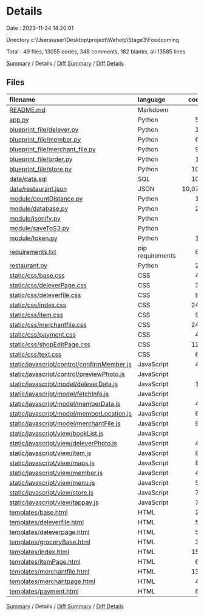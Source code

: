 # Details

Date : 2023-11-24 14:20:01

Directory c:\\Users\\user\\Desktop\\project\\Wehelp\\Stage3\\Foodcoming

Total : 49 files,  13055 codes, 348 comments, 182 blanks, all 13585 lines

[Summary](results.md) / Details / [Diff Summary](diff.md) / [Diff Details](diff-details.md)

## Files
| filename | language | code | comment | blank | total |
| :--- | :--- | ---: | ---: | ---: | ---: |
| [README.md](/README.md) | Markdown | 7 | 0 | 4 | 11 |
| [app.py](/app.py) | Python | 52 | 2 | 10 | 64 |
| [blueprint_file/delever.py](/blueprint_file/delever.py) | Python | 15 | 0 | 2 | 17 |
| [blueprint_file/member.py](/blueprint_file/member.py) | Python | 61 | 0 | 4 | 65 |
| [blueprint_file/merchant_file.py](/blueprint_file/merchant_file.py) | Python | 94 | 0 | 3 | 97 |
| [blueprint_file/order.py](/blueprint_file/order.py) | Python | 10 | 0 | 2 | 12 |
| [blueprint_file/store.py](/blueprint_file/store.py) | Python | 102 | 2 | 7 | 111 |
| [data/data.sql](/data/data.sql) | SQL | 103 | 30 | 20 | 153 |
| [data/restaurant.json](/data/restaurant.json) | JSON | 10,075 | 0 | 0 | 10,075 |
| [module/countDistance.py](/module/countDistance.py) | Python | 13 | 5 | 7 | 25 |
| [module/database.py](/module/database.py) | Python | 25 | 10 | 3 | 38 |
| [module/jsonify.py](/module/jsonify.py) | Python | 5 | 0 | 1 | 6 |
| [module/saveToS3.py](/module/saveToS3.py) | Python | 9 | 0 | 3 | 12 |
| [module/token.py](/module/token.py) | Python | 11 | 0 | 2 | 13 |
| [requirements.txt](/requirements.txt) | pip requirements | 69 | 0 | 0 | 69 |
| [restaurant.py](/restaurant.py) | Python | 28 | 128 | 12 | 168 |
| [static/css/base.css](/static/css/base.css) | CSS | 47 | 0 | 1 | 48 |
| [static/css/deleverPage.css](/static/css/deleverPage.css) | CSS | 39 | 0 | 0 | 39 |
| [static/css/deleverfile.css](/static/css/deleverfile.css) | CSS | 81 | 0 | 3 | 84 |
| [static/css/index.css](/static/css/index.css) | CSS | 248 | 0 | 0 | 248 |
| [static/css/item.css](/static/css/item.css) | CSS | 99 | 0 | 1 | 100 |
| [static/css/merchantfile.css](/static/css/merchantfile.css) | CSS | 248 | 0 | 7 | 255 |
| [static/css/payment.css](/static/css/payment.css) | CSS | 44 | 0 | 1 | 45 |
| [static/css/shopEditPage.css](/static/css/shopEditPage.css) | CSS | 121 | 0 | 0 | 121 |
| [static/css/text.css](/static/css/text.css) | CSS | 61 | 0 | 0 | 61 |
| [static/javascript/control/confirmMember.js](/static/javascript/control/confirmMember.js) | JavaScript | 48 | 0 | 2 | 50 |
| [static/javascript/control/previewPhoto.js](/static/javascript/control/previewPhoto.js) | JavaScript | 8 | 0 | 0 | 8 |
| [static/javascript/model/deleverData.js](/static/javascript/model/deleverData.js) | JavaScript | 19 | 0 | 0 | 19 |
| [static/javascript/model/fetchInfo.js](/static/javascript/model/fetchInfo.js) | JavaScript | 5 | 0 | 0 | 5 |
| [static/javascript/model/memberData.js](/static/javascript/model/memberData.js) | JavaScript | 47 | 0 | 5 | 52 |
| [static/javascript/model/memberLocation.js](/static/javascript/model/memberLocation.js) | JavaScript | 62 | 2 | 7 | 71 |
| [static/javascript/model/merchantFile.js](/static/javascript/model/merchantFile.js) | JavaScript | 93 | 2 | 2 | 97 |
| [static/javascript/view/bookList.js](/static/javascript/view/bookList.js) | JavaScript | 2 | 5 | 0 | 7 |
| [static/javascript/view/deleverPhoto.js](/static/javascript/view/deleverPhoto.js) | JavaScript | 46 | 0 | 7 | 53 |
| [static/javascript/view/item.js](/static/javascript/view/item.js) | JavaScript | 88 | 0 | 5 | 93 |
| [static/javascript/view/maps.js](/static/javascript/view/maps.js) | JavaScript | 81 | 3 | 11 | 95 |
| [static/javascript/view/member.js](/static/javascript/view/member.js) | JavaScript | 40 | 0 | 6 | 46 |
| [static/javascript/view/menu.js](/static/javascript/view/menu.js) | JavaScript | 57 | 137 | 3 | 197 |
| [static/javascript/view/store.js](/static/javascript/view/store.js) | JavaScript | 75 | 0 | 10 | 85 |
| [static/javascript/view/tappay.js](/static/javascript/view/tappay.js) | JavaScript | 74 | 12 | 6 | 92 |
| [templates/base.html](/templates/base.html) | HTML | 29 | 0 | 4 | 33 |
| [templates/deleverfile.html](/templates/deleverfile.html) | HTML | 57 | 0 | 5 | 62 |
| [templates/deleverpage.html](/templates/deleverpage.html) | HTML | 52 | 0 | 2 | 54 |
| [templates/groceryBase.html](/templates/groceryBase.html) | HTML | 36 | 0 | 5 | 41 |
| [templates/index.html](/templates/index.html) | HTML | 158 | 9 | 3 | 170 |
| [templates/itemPage.html](/templates/itemPage.html) | HTML | 68 | 0 | 1 | 69 |
| [templates/merchantfile.html](/templates/merchantfile.html) | HTML | 133 | 0 | 0 | 133 |
| [templates/merchantpage.html](/templates/merchantpage.html) | HTML | 44 | 0 | 5 | 49 |
| [templates/payment.html](/templates/payment.html) | HTML | 66 | 1 | 0 | 67 |

[Summary](results.md) / Details / [Diff Summary](diff.md) / [Diff Details](diff-details.md)